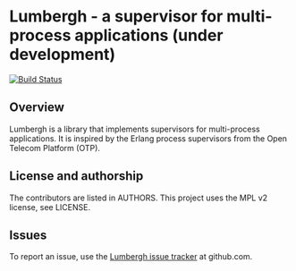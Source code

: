 # Lumbergh - a supervisor for multi-process applications (under development)

[![Build Status](https://travis-ci.org/radupopescu/lumbergh.svg?branch=master)](https://travis-ci.org/radupopescu/lumbergh)

## Overview

Lumbergh is a library that implements supervisors for multi-process applications. It is inspired by the Erlang process supervisors from the Open Telecom Platform (OTP).

## License and authorship

The contributors are listed in AUTHORS. This project uses the MPL v2 license, see LICENSE.

## Issues

To report an issue, use the [Lumbergh issue tracker](https://github.com/radupopescu/lumbergh/issues) at github.com.

